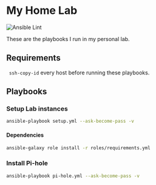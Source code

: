 # My Home Lab

![Ansible Lint](https://github.com/nleiva/ansible-home/workflows/Ansible%20Lint/badge.svg)

These are the playbooks I run in my personal lab.

## Requirements

` ssh-copy-id` every host before running these playbooks. 

## Playbooks

### Setup Lab instances

```bash
ansible-playbook setup.yml --ask-become-pass -v
```

#### Dependencies

```bash
ansible-galaxy role install -r roles/requirements.yml
```

### Install Pi-hole

```bash
ansible-playbook pi-hole.yml --ask-become-pass -v
```